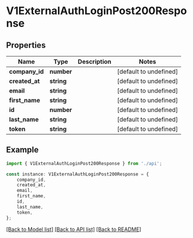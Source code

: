 # V1ExternalAuthLoginPost200Response


## Properties

Name | Type | Description | Notes
------------ | ------------- | ------------- | -------------
**company_id** | **number** |  | [default to undefined]
**created_at** | **string** |  | [default to undefined]
**email** | **string** |  | [default to undefined]
**first_name** | **string** |  | [default to undefined]
**id** | **number** |  | [default to undefined]
**last_name** | **string** |  | [default to undefined]
**token** | **string** |  | [default to undefined]

## Example

```typescript
import { V1ExternalAuthLoginPost200Response } from './api';

const instance: V1ExternalAuthLoginPost200Response = {
    company_id,
    created_at,
    email,
    first_name,
    id,
    last_name,
    token,
};
```

[[Back to Model list]](../README.md#documentation-for-models) [[Back to API list]](../README.md#documentation-for-api-endpoints) [[Back to README]](../README.md)
